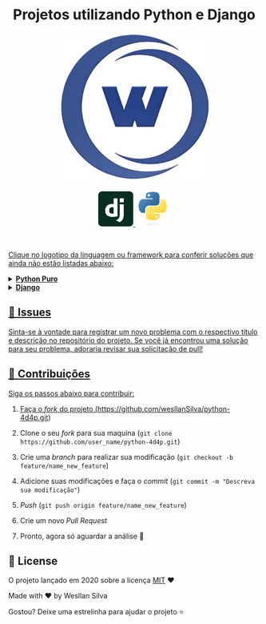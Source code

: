 <h1 align="center">Projetos utilizando Python e Django</h1>
 
<!--Banner session-->
<p align="center">
  <img src="./img/wstack-logo-sf.png" alt="Wstack" tittle="Wstack Solution" width="300" height="300">
</p>
 
<p align="center">

  <!-- Django -->
  <a href="https://github.com/wesllanSilva/python-4d4p/tree/main/Django">
    <img src="./img/django-icon.svg" alt="Django" tittle="Django" width="70" height="70">
  </a>
  <!-- Python -->
  <a href="https://github.com/wesllanSilva/python-4d4p/tree/main/Python/Controle_Financeiro">
    <img src="./img/python.svg" alt="python" tittle="Python" width="70" height="70">
</p><br>

Clique no logotipo da linguagem ou framework para conferir soluções que ainda não estão listadas abaixo:

<!-- Python -->
<details>
    <summary><strong>Python Puro</strong></summary>
    <br />
    <div align="left">
        <!-- Projetos com Python Puro -->
        <table border=1>
            <tr>
                <th colspan="3"><a href="https://github.com/wesllanSilva/python-4d4p/tree/main/Python/Controle_Financeiro">Projetos sem framework web</a></th>
            </tr>
            <tr>
                <th colspan="3"> Python</th>
            </tr>
            <tr>
                <th>Projeto</th>
                <th>Solução</th>
                <th>Status</th>
            </tr>
            <tr>
                <td>Sistema de Controle financeiro com Python</td>
                <td><a href="https://github.com/wesllanSilva/python-4d4p/blob/main/Python/Controle_Financeiro/README.md">Código</a></td>
                <td align="center">✔️</td>
            </tr>
            <tr>
                <td>Testes Com Python</td>
                <td><a href="https://github.com/wesllanSilva/python-4d4p/blob/main/Python/Teste/README.md">Código</a></td>
                <td align="center">✔️</td>
            </tr>                
        </table>                   
    </div>
</details>

<!-- Django -->
<details>
    <summary><strong>Django</strong></summary>
    <br />
    <div align="left">
        <!-- Projetos com Django -->
        <table border=1>
            <tr>
                <th colspan="3"><a href="https://github.com/wesllanSilva/python-4d4p/tree/main/Django">Projetos fullstack</a></th>
            </tr>
            <tr>
                <th colspan="3"> Django</th>
            </tr>
            <tr>
                <th>Projeto</th>
                <th>Solução</th>
                <th>Status</th>
            </tr>
            <tr>
                <td>Sistema Psicologo</td>
                <td><a href="https://github.com/wesllanSilva/python-4d4p/tree/main/Django/README.md">Código</a></td>
                <td align="center"></td>
            </tr>
            <tr>
                <td>Testes Com Django</td>
                <td><a href="https://github.com/wesllanSilva/python-4d4p/blob/main/Python/Teste/README.md">Código</a></td>
                <td align="center"></td>
            </tr>                
        </table>                   
    </div>
</details>


## 🐛 Issues

Sinta-se à vontade para registrar um novo problema com o respectivo título e descrição no repositório do projeto. Se você já encontrou uma solução para seu problema, adoraria revisar sua solicitação de pull!

## 🤝 Contribuições

Siga os passos abaixo para contribuir:

1. Faça o *fork* do projeto (<https://github.com/wesllanSilva/python-4d4p.git>)

2. Clone o seu *fork* para sua maquína (`git clone https://github.com/user_name/python-4d4p.git`)

3. Crie uma *branch* para realizar sua modificação (`git checkout -b feature/name_new_feature`)

4. Adicione suas modificações e faça o *commit* (`git commit -m "Descreva sua modificação"`)

5. *Push* (`git push origin feature/name_new_feature`)

6. Crie um novo *Pull Request*

7. Pronto, agora só aguardar a análise 🚀 

## 📜 License

O projeto lançado em 2020 sobre a licença [MIT](./LICENSE) ❤️ 

Made with ♥ by Wesllan Silva

Gostou? Deixe uma estrelinha para ajudar o projeto ⭐
